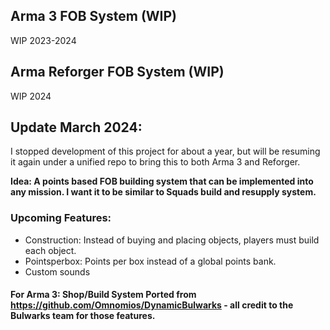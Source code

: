 ## Arma 3 FOB System (WIP)

WIP 2023-2024

## Arma Reforger FOB System (WIP)

WIP 2024

## Update March 2024:

I stopped development of this project for about a year, but will be resuming it again under a unified repo to bring this to both Arma 3 and Reforger.

**Idea: A points based FOB building system that can be implemented into any mission. I want it to be similar to Squads build and resupply system.**

### Upcoming Features:

- Construction: Instead of buying and placing objects, players must build each object. 
- Pointsperbox: Points per box instead of a global points bank.
- Custom sounds

#### For Arma 3: Shop/Build System Ported from https://github.com/Omnomios/DynamicBulwarks - all credit to the Bulwarks team for those features.
